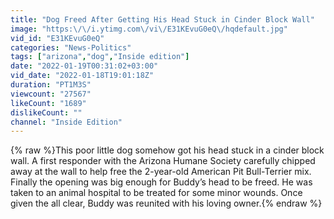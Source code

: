 ```yaml
---
title: "Dog Freed After Getting His Head Stuck in Cinder Block Wall"
image: "https:\/\/i.ytimg.com\/vi\/E31KEvuG0eQ\/hqdefault.jpg"
vid_id: "E31KEvuG0eQ"
categories: "News-Politics"
tags: ["arizona","dog","Inside edition"]
date: "2022-01-19T00:31:02+03:00"
vid_date: "2022-01-18T19:01:18Z"
duration: "PT1M3S"
viewcount: "27567"
likeCount: "1689"
dislikeCount: ""
channel: "Inside Edition"
---
```

{% raw %}This poor little dog somehow got his head stuck in a cinder block wall. A first responder with the Arizona Humane Society carefully chipped away at the wall to help free the 2-year-old American Pit Bull-Terrier mix. Finally the opening was big enough for Buddy’s head to be freed. He was taken to an animal hospital to be treated for some minor wounds. Once given the all clear, Buddy was reunited with his loving owner.{% endraw %}
